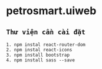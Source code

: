 # petrosmart.uiweb

<!-- Đây là dự án ReactJS -->
## ```Thư viện cần cài đặt```
```
1. npm instal react-router-dom
2. npm instal react-icons
3. npm install bootstrap
4. npm install sass --save
```